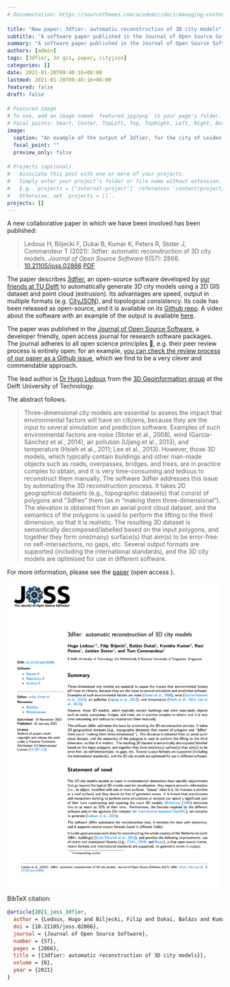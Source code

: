 ```yaml
---
# Documentation: https://sourcethemes.com/academic/docs/managing-content/

title: "New paper: 3dfier: automatic reconstruction of 3D city models"
subtitle: "A software paper published in the Journal of Open Source Software."
summary: "A software paper published in the Journal of Open Source Software."
authors: [admin]
tags: [3dfier, 3d gis, paper, cityjson]
categories: []
date: 2021-01-28T09:40:16+08:00
lastmod: 2021-01-28T09:40:16+08:00
featured: false
draft: false

# Featured image
# To use, add an image named `featured.jpg/png` to your page's folder.
# Focal points: Smart, Center, TopLeft, Top, TopRight, Left, Right, BottomLeft, Bottom, BottomRight.
image:
  caption: "An example of the output of 3dfier, for the city of Leiden in the Netherlands."
  focal_point: ""
  preview_only: false

# Projects (optional).
#   Associate this post with one or more of your projects.
#   Simply enter your project's folder or file name without extension.
#   E.g. `projects = ["internal-project"]` references `content/project/deep-learning/index.md`.
#   Otherwise, set `projects = []`.
projects: []
---
```


A new collaborative paper in which we have been involved has been published:

> Ledoux H, Biljecki F, Dukai B, Kumar K, Peters R, Stoter J, Commandeur T (2021): 3dfier: automatic reconstruction of 3D city models. _Journal of Open Source Software_ 6(57): 2866. [<i class="ai ai-doi-square ai"></i> 10.21105/joss.02866](https://doi.org/10.21105/joss.02866) [<i class="far fa-file-pdf"></i> PDF](/publication/2021-joss-3-dfier/2021-joss-3-dfier.pdf) <i class="ai ai-open-access-square ai"></i>

The paper describes [3dfier](https://github.com/tudelft3d/3dfier), an open-source software developed by [our friends at TU Delft](https://3d.bk.tudelft.nl) to automatically generate 3D city models using a 2D GIS dataset and point cloud (extrusion).
Its advantages are speed, output in multiple formats (e.g. [CityJSON](https://www.cityjson.org)), and topological consistency.
Its code has been released as open-source, and it is available on its [Github repo](https://github.com/tudelft3d/3dfier).
A video about the software with an example of the output is available [here](https://vimeo.com/181421237).

The paper was published in the [Journal of Open Source Software](https://joss.theoj.org), a developer friendly, open access journal for research software packages.
The journal adheres to all open science principles :clap:, e.g. their peer review process is entirely open; for an example, [you can check the review process of our paper as a Github issue](https://github.com/openjournals/joss-reviews/issues/2866), which we find to be a very clever and commendable approach.

The lead author is [Dr Hugo Ledoux](https://3d.bk.tudelft.nl/hledoux/) from the [3D Geoinformation group](https://3d.bk.tudelft.nl) at the Delft University of Technology.



The abstract follows.
> Three-dimensional city models are essential to assess the impact that environmental factors will have on citizens, because they are the input to several simulation and prediction software. Examples of such environmental factors are noise (Stoter et al., 2008), wind (Garcı́a-Sánchez et al., 2014), air pollution (Ujang et al., 2013), and temperature (Hsieh et al., 2011; Lee et al., 2013).
However, those 3D models, which typically contain buildings and other man-made objects such as roads, overpasses, bridges, and trees, are in practice complex to obtain, and it is very time-consuming and tedious to reconstruct them manually.
The software 3dfier addresses this issue by automating the 3D reconstruction process. It takes 2D geographical datasets (e.g., topographic datasets) that consist of polygons and “3dfies” them (as in “making them three-dimensional”). The elevation is obtained from an aerial point cloud dataset, and the semantics of the polygons is used to perform the lifting to the third dimension, so that it is realistic. The resulting 3D dataset is semantically decomposed/labelled based on the input polygons, and together they form one(many) surface(s) that aim(s) to be error-free: no self-intersections, no gaps, etc. Several output formats are supported (including the international standards), and the 3D city models are optimised for use in different software.

For more information, please see the [paper](/publication/2021-joss-3-dfier/) (open access <i class="ai ai-open-access-square ai"></i>).

[![](page-one.png)](/publication/2021-joss-3-dfier/)

BibTeX citation:
```bibtex
@article{2021_joss_3dfier,
  author = {Ledoux, Hugo and Biljecki, Filip and Dukai, Balázs and Kumar, Kavisha and Peters, Ravi and Stoter, Jantien and Commandeur, Tom},
  doi = {10.21105/joss.02866},
  journal = {Journal of Open Source Software},
  number = {57},
  pages = {2866},
  title = {{3dfier: automatic reconstruction of 3D city models}},
  volume = {6},
  year = {2021}
}
```


